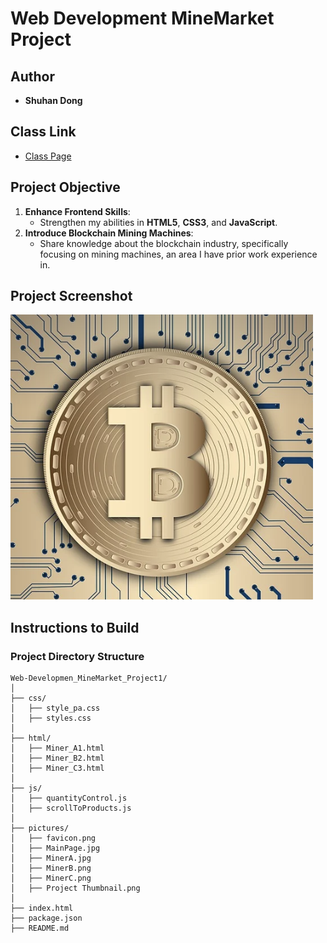 # **Web Development MineMarket Project**

## **Author**
- **Shuhan Dong**

## **Class Link**
- [Class Page](https://johnguerra.co/classes/webDevelopment_spring_2025/)

## **Project Objective**
1. **Enhance Frontend Skills**:
   - Strengthen my abilities in **HTML5**, **CSS3**, and **JavaScript**.
2. **Introduce Blockchain Mining Machines**:
   - Share knowledge about the blockchain industry, specifically focusing on mining machines, an area I have prior work experience in.

## **Project Screenshot**
![Project Thumbnail](https://raw.githubusercontent.com/hansama0902/Web-Developmen_MineMarket_Project1/main/pictures/Project%20Thumbnail%20.png)

## **Instructions to Build**
### **Project Directory Structure**
```plaintext
Web-Developmen_MineMarket_Project1/
│
├── css/
│   ├── style_pa.css
│   ├── styles.css
│
├── html/
│   ├── Miner_A1.html
│   ├── Miner_B2.html
│   ├── Miner_C3.html
│
├── js/
│   ├── quantityControl.js
│   ├── scrollToProducts.js
│
├── pictures/
│   ├── favicon.png
│   ├── MainPage.jpg
│   ├── MinerA.jpg
│   ├── MinerB.png
│   ├── MinerC.png
│   ├── Project Thumbnail.png
│
├── index.html
├── package.json
├── README.md
